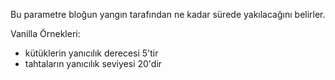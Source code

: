 Bu parametre bloğun yangın tarafından ne kadar sürede yakılacağını belirler.

Vanilla Örnekleri:
* kütüklerin yanıcılık derecesi 5'tir
* tahtaların yanıcılık seviyesi 20'dir